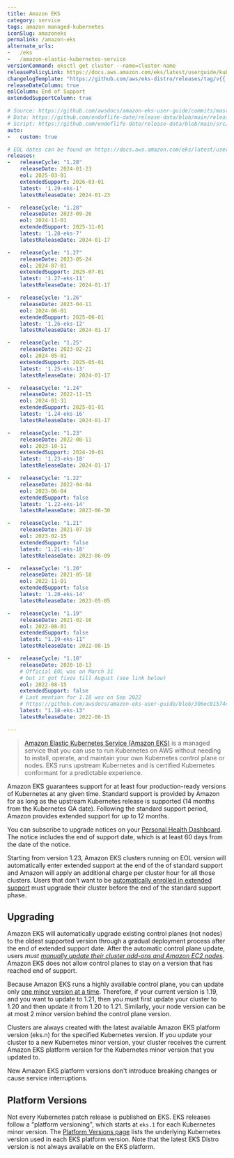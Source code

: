 ```yaml
---
title: Amazon EKS
category: service
tags: amazon managed-kubernetes
iconSlug: amazoneks
permalink: /amazon-eks
alternate_urls:
-   /eks
-   /amazon-elastic-kubernetes-service
versionCommand: eksctl get cluster --name=cluster-name
releasePolicyLink: https://docs.aws.amazon.com/eks/latest/userguide/kubernetes-versions.html
changelogTemplate: "https://github.com/aws/eks-distro/releases/tag/v{{'__LATEST__'|replace:'.','-'}}"
releaseDateColumn: true
eolColumn: End of Support
extendedSupportColumn: true

# Source: https://github.com/awsdocs/amazon-eks-user-guide/commits/master/doc_source/platform-versions.md as source
# Data: https://github.com/endoflife-date/release-data/blob/main/releases/eks.json
# Script: https://github.com/endoflife-date/release-data/blob/main/src/eks.py
auto:
-   custom: true

# EOL dates can be found on https://docs.aws.amazon.com/eks/latest/userguide/kubernetes-versions.html#kubernetes-release-calendar
releases:
-   releaseCycle: "1.28"
    releaseDate: 2024-01-23
    eol: 2025-03-01
    extendedSupport: 2026-03-01
    latest: '1.29-eks-1'
    latestReleaseDate: 2024-01-23

-   releaseCycle: "1.28"
    releaseDate: 2023-09-26
    eol: 2024-11-01
    extendedSupport: 2025-11-01
    latest: '1.28-eks-7'
    latestReleaseDate: 2024-01-17

-   releaseCycle: "1.27"
    releaseDate: 2023-05-24
    eol: 2024-07-01
    extendedSupport: 2025-07-01
    latest: '1.27-eks-11'
    latestReleaseDate: 2024-01-17

-   releaseCycle: "1.26"
    releaseDate: 2023-04-11
    eol: 2024-06-01
    extendedSupport: 2025-06-01
    latest: '1.26-eks-12'
    latestReleaseDate: 2024-01-17

-   releaseCycle: "1.25"
    releaseDate: 2023-02-21
    eol: 2024-05-01
    extendedSupport: 2025-05-01
    latest: '1.25-eks-13'
    latestReleaseDate: 2024-01-17

-   releaseCycle: "1.24"
    releaseDate: 2022-11-15
    eol: 2024-01-31
    extendedSupport: 2025-01-01
    latest: '1.24-eks-16'
    latestReleaseDate: 2024-01-17

-   releaseCycle: "1.23"
    releaseDate: 2022-08-11
    eol: 2023-10-11
    extendedSupport: 2024-10-01
    latest: '1.23-eks-18'
    latestReleaseDate: 2024-01-17

-   releaseCycle: "1.22"
    releaseDate: 2022-04-04
    eol: 2023-06-04
    extendedSupport: false
    latest: '1.22-eks-14'
    latestReleaseDate: 2023-06-30

-   releaseCycle: "1.21"
    releaseDate: 2021-07-19
    eol: 2023-02-15
    extendedSupport: false
    latest: '1.21-eks-18'
    latestReleaseDate: 2023-06-09

-   releaseCycle: "1.20"
    releaseDate: 2021-05-18
    eol: 2022-11-01
    extendedSupport: false
    latest: '1.20-eks-14'
    latestReleaseDate: 2023-05-05

-   releaseCycle: "1.19"
    releaseDate: 2021-02-16
    eol: 2022-08-01
    extendedSupport: false
    latest: "1.19-eks-11"
    latestReleaseDate: 2022-08-15

-   releaseCycle: "1.18"
    releaseDate: 2020-10-13
    # Official EOL was on March 31
    # but it got fixes till August (see link below)
    eol: 2022-08-15
    extendedSupport: false
    # Last mention for 1.18 was on Sep 2022
    # https://github.com/awsdocs/amazon-eks-user-guide/blob/306ec81574cb60ae47b8dbc8834d6c9d0dd3fe66/doc_source/platform-versions.md
    latest: "1.18-eks-13"
    latestReleaseDate: 2022-08-15

---
```


> [Amazon Elastic Kubernetes Service (Amazon EKS)](https://aws.amazon.com/eks/) is a managed service
> that you can use to run Kubernetes on AWS without needing to install, operate, and maintain your
> own Kubernetes control plane or nodes. EKS runs upstream Kubernetes and is certified Kubernetes
> conformant for a predictable experience.

Amazon EKS guarantees support for at least four production-ready versions of Kubernetes at any
given time. Standard support is provided by Amazon for as long as the upstream Kubernetes release
is supported (14 months from the Kubernetes GA date). Following the standard support period, Amazon
provides extended support for up to 12 months.

You can subscribe to upgrade notices on your [Personal Health Dashboard](https://aws.amazon.com/premiumsupport/technology/personal-health-dashboard/).
The notice includes the end of support date, which is at least 60 days from the date of the notice.

Starting from version 1.23, Amazon EKS clusters running on EOL version will automatically enter
extended support at the end of the of standard support and Amazon will apply an additional charge
per cluster hour for all those clusters. Users that don’t want to be [automatically enrolled in
extended support](https://docs.aws.amazon.com/eks/latest/userguide/kubernetes-versions.html#extended-support-faqs)
must upgrade their cluster before the end of the standard support phase.

## Upgrading

Amazon EKS will automatically upgrade existing control planes (not nodes) to the oldest supported
version through a gradual deployment process after the end of extended support date. After the
automatic control plane update, users _must [manually update their cluster add-ons and Amazon EC2 nodes](https://docs.aws.amazon.com/eks/latest/userguide/update-cluster.html#update-existing-cluster)_.
Amazon EKS does not allow control planes to stay on a version that has reached end of support.

Because Amazon EKS runs a highly available control plane, you can update only
[one minor version at a time](https://kubernetes.io/releases/version-skew-policy/#kube-apiserver).
Therefore, if your current version is 1.19, and you want to update to 1.21, then you must first
update your cluster to 1.20 and then update it from 1.20 to 1.21.
Similarly, your node version can be at most 2 minor version behind the control plane version.

Clusters are always created with the latest available Amazon EKS platform version (eks.n) for the
specified Kubernetes version. If you update your cluster to a new Kubernetes minor version, your
cluster receives the current Amazon EKS platform version for the Kubernetes minor version that you
updated to.

New Amazon EKS platform versions don't introduce breaking changes or cause service interruptions.

## Platform Versions

Not every Kubernetes patch release is published on EKS. EKS releases follow a "platform versioning",
which starts at `eks.1` for each Kubernetes minor version. The
[Platform Versions page](https://docs.aws.amazon.com/eks/latest/userguide/platform-versions.html)
lists the underlying Kubernetes version used in each EKS platform version. Note that the latest
EKS Distro version is not always available on the EKS platform.
